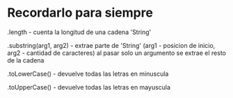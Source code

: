 # Recordarlo para siempre

.length - cuenta la longitud de una cadena 'String'

.substring(arg1, arg2) - extrae parte de 'String' (arg1 - posicion de inicio, arg2 - cantidad de caracteres) al pasar solo un argumento se extrae el resto de la cadena

.toLowerCase() - devuelve todas las letras en minuscula

.toUpperCase() - devuelve todas las letras en mayuscula
